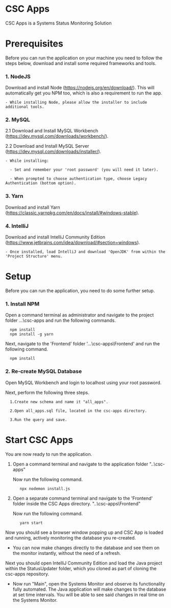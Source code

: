 # CSC Apps
CSC Apps is a Systems Status Monitoring Solution

# Prerequisites
Before you can run the application on your machine you need to follow the steps below, download and install some required frameworks and tools.

### 1. NodeJS
  Download and install Node (https://nodejs.org/en/download/). This will automatically get you NPM too, which is also a requirement to run the app.
  
    - While installing Node, please allow the installer to include additional tools.
### 2. MySQL
  2.1 Download and Install MySQL Workbench (https://dev.mysql.com/downloads/workbench/).
  
  2.2 Download and Install MySQL Server (https://dev.mysql.com/downloads/installer/).
    
    - While installing:
      
      - Set and remember your 'root password' (you will need it later).
      
      - When prompted to choose authentication type, choose Legacy Authentication (bottom option).
### 3. Yarn
  Download and install Yarn (https://classic.yarnpkg.com/en/docs/install/#windows-stable).
### 4. IntelliJ
  Download and install IntelliJ Community Edition (https://www.jetbrains.com/idea/download/#section=windows).
    
    - Once installed, load IntelliJ and download 'OpenJDK' from within the 'Project Structure' menu.
# Setup
Before you can run the application, you need to do some further setup.

### 1. Install NPM
  Open a command terminal as administrator and navigate to the project folder .\..\csc-apps and run the following commands.
  
      npm install
      npm install -g yarn
    
  Next, navigate to the 'Frontend' folder '.\..\csc-apps\Frontend' and run the following command.
  
      npm install
### 2. Re-create MySQL Database
  Open MySQL Workbench and login to localhost using your root password.
  
  Next, perform the following three steps.
      
      1.Create new schema and name it "all_apps".
      
      2.Open all_apps.sql file, located in the csc-apps directory.
      
      3.Run the query and save.
      
# Start CSC Apps
You are now ready to run the application.

1. Open a command terminal and navigate to the application folder "..\csc-apps"
      
      Now run the following command.
          
          npx nodemon install.js
2. Open a separate command terminal and navigate to the 'Frontend' folder inside the CSC Apps directory. "..\csc-apps\Frontend"
      
      Now run the following command.
          
          yarn start
          
Now you should see a browser window popping up and CSC App is loaded and running, actively monitoring the database you re-created.
  
   - You can now make changes directly to the database and see them on the monitor instantly, without the need of a refresh.
  
Next you should open IntelliJ Community Edition and load the Java project within the StatusUpdater folder, which you cloned as part of cloning the csc-apps repository.

   - Now run "Main", open the Systems Monitor and observe its functionality fully automated. The Java application will make changes to the database at set time intervals. 
     You will be able to see said changes in real time on the Systems Monitor.
